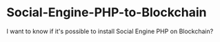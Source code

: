# Social-Engine-PHP-to-Blockchain
I want to know if it's possible to install Social Engine PHP on Blockchain?
